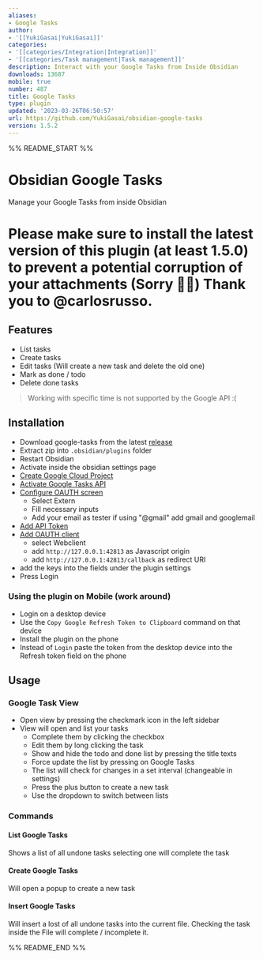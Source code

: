 ```yaml
---
aliases:
- Google Tasks
author:
- '[[YukiGasai|YukiGasai]]'
categories:
- '[[categories/Integration|Integration]]'
- '[[categories/Task management|Task management]]'
description: Interact with your Google Tasks from Inside Obsidian
downloads: 13687
mobile: true
number: 487
title: Google Tasks
type: plugin
updated: '2023-03-26T06:50:57'
url: https://github.com/YukiGasai/obsidian-google-tasks
version: 1.5.2
---
```


%% README_START %%

# Obsidian Google Tasks

Manage your Google Tasks from inside Obsidian


# Please make sure to install the latest version of this plugin (at least 1.5.0) to prevent a potential corruption of your attachments (Sorry 🙇‍♂️) Thank you to @carlosrusso. 


## Features

-   List tasks
-   Create tasks
-   Edit tasks (Will create a new task and delete the old one)
-   Mark as done / todo
-   Delete done tasks

> Working with specific time is not supported by the Google API :(

## Installation

-   Download google-tasks from the latest [release](https://github.com/YukiGasai/obsidian-google-tasks/releases/)
-   Extract zip into `.obsidian/plugins` folder
-   Restart Obsidian
-   Activate inside the obsidian settings page
-   [Create Google Cloud Project](https://console.cloud.google.com/projectcreate?)
-   [Activate Google Tasks API](https://console.cloud.google.com/marketplace/product/google/tasks.googleapis.com?q=search&referrer=search&project=iron-core-327018)
-   [Configure OAUTH screen](https://console.cloud.google.com/apis/credentials/consent?)
    -   Select Extern
    -   Fill necessary inputs
    -   Add your email as tester if using "@gmail" add gmail and googlemail
-   [Add API Token](https://console.cloud.google.com/apis/credentials)
-   [Add OAUTH client](https://console.cloud.google.com/apis/credentials/oauthclient)
    -   select Webclient
    -   add `http://127.0.0.1:42813` as Javascript origin
    -   add `http://127.0.0.1:42813/callback` as redirect URI
-   add the keys into the fields under the plugin settings
-   Press Login

### Using the plugin on Mobile (work around)

-   Login on a desktop device
-   Use the `Copy Google Refresh Token to Clipboard` command on that device
-   Install the plugin on the phone
-   Instead of `Login` paste the token from the desktop device into the Refresh token field on the phone

## Usage

### Google Task View

-   Open view by pressing the checkmark icon in the left sidebar
-   View will open and list your tasks
    -   Complete them by clicking the checkbox
    -   Edit them by long clicking the task
    -   Show and hide the todo and done list by pressing the title texts
    -   Force update the list by pressing on Google Tasks
    -   The list will check for changes in a set interval (changeable in settings)
    -   Press the plus button to create a new task
    -   Use the dropdown to switch between lists

### Commands

#### List Google Tasks

Shows a list of all undone tasks selecting one will complete the task

#### Create Google Tasks

Will open a popup to create a new task

#### Insert Google Tasks

Will insert a lost of all undone tasks into the current file. Checking the task inside the File will complete / incomplete it.


%% README_END %%